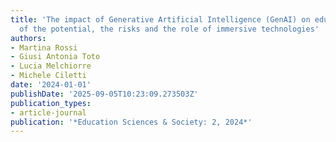 ```yaml
---
title: 'The impact of Generative Artificial Intelligence (GenAI) on education: A review
  of the potential, the risks and the role of immersive technologies'
authors:
- Martina Rossi
- Giusi Antonia Toto
- Lucia Melchiorre
- Michele Ciletti
date: '2024-01-01'
publishDate: '2025-09-05T10:23:09.273503Z'
publication_types:
- article-journal
publication: '*Education Sciences & Society: 2, 2024*'
---
```

